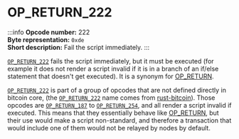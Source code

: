 # OP_RETURN_222
:::info
**Opcode number:** 222  
**Byte representation:** `0xde`  
**Short description:** Fail the script immediately.
:::

[`OP_RETURN_222`](./OP_RETURN_222.md) fails the script immediately, but it must be executed (for example it does not render a script invalid if it is in a branch of an if/else statement that doesn't get executed). It is a synonym for [OP_RETURN](./OP_RETURN.md).

[`OP_RETURN_222`](./OP_RETURN_222.md) is part of a group of opcodes that are not defined directly in bitcoin core, (the [`OP_RETURN_222`](./OP_RETURN_222.md) name comes from [rust-bitcoin](https://docs.rs/bitcoin/latest/src/bitcoin/blockdata/opcodes.rs.html)). Those opcodes are [`OP_RETURN_187`](./OP_RETURN_187.md) to [`OP_RETURN_254`](./OP_RETURN_254.md), and all render a script invalid if executed. This means that they essentially behave like [OP_RETURN](./OP_RETURN.md), but their use would make a script non-standard, and therefore a transaction that would include one of them would not be relayed by nodes by default.

